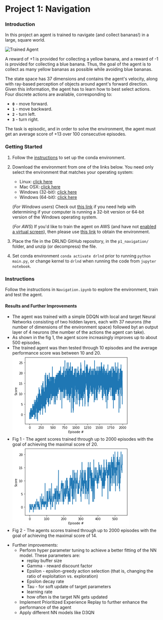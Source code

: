 [//]: # (Image References)

[image1]: https://user-images.githubusercontent.com/10624937/42135619-d90f2f28-7d12-11e8-8823-82b970a54d7e.gif "Trained Agent"

# Project 1: Navigation

### Introduction

In this project an agent is trained to navigate (and collect bananas!) in a large, square world.  

![Trained Agent][image1]

A reward of +1 is provided for collecting a yellow banana, and a reward of -1 is provided for collecting a blue banana.  Thus, the goal of the agent is to collect as many yellow bananas as possible while avoiding blue bananas.  

The state space has 37 dimensions and contains the agent's velocity, along with ray-based perception of objects around agent's forward direction.  Given this information, the agent has to learn how to best select actions.  Four discrete actions are available, corresponding to:
- **`0`** - move forward.
- **`1`** - move backward.
- **`2`** - turn left.
- **`3`** - turn right.

The task is episodic, and in order to solve the environment, the agent must get an average score of +13 over 100 consecutive episodes.

### Getting Started
1. Follow the [instructions](https://github.com/udacity/deep-reinforcement-learning#dependencies) to set up the conda environment.  
2. Download the environment from one of the links below.  You need only select the environment that matches your operating system:
    - Linux: [click here](https://s3-us-west-1.amazonaws.com/udacity-drlnd/P1/Banana/Banana_Linux.zip)
    - Mac OSX: [click here](https://s3-us-west-1.amazonaws.com/udacity-drlnd/P1/Banana/Banana.app.zip)
    - Windows (32-bit): [click here](https://s3-us-west-1.amazonaws.com/udacity-drlnd/P1/Banana/Banana_Windows_x86.zip)
    - Windows (64-bit): [click here](https://s3-us-west-1.amazonaws.com/udacity-drlnd/P1/Banana/Banana_Windows_x86_64.zip)
    
    (_For Windows users_) Check out [this link](https://support.microsoft.com/en-us/help/827218/how-to-determine-whether-a-computer-is-running-a-32-bit-version-or-64) if you need help with determining if your computer is running a 32-bit version or 64-bit version of the Windows operating system.

    (_For AWS_) If you'd like to train the agent on AWS (and have not [enabled a virtual screen](https://github.com/Unity-Technologies/ml-agents/blob/master/docs/Training-on-Amazon-Web-Service.md)), then please use [this link](https://s3-us-west-1.amazonaws.com/udacity-drlnd/P1/Banana/Banana_Linux_NoVis.zip) to obtain the environment.

3. Place the file in the DRLND GitHub repository, in the `p1_navigation/` folder, and unzip (or decompress) the file. 

4. Set conda environment `conda activate drlnd` prior to running `python main.py`, or change kernel to `drlnd` when running the code from `jupyter notebook`.
### Instructions

Follow the instructions in `Navigation.ipynb` to explore the environment, train and test the agent. 

#### Results and Further Improvements
- The agent was trained with a simple DDQN with local and target Neural Networks consisting of two hidden layers, each with 37 neurons (the number of dimensions of the environment space) followed byt an output layer of 4 neurons (the number of the actions the agent can take).
- As shown in the fig 1, the agent score increasingly improves up to about 500 episodes.
- The trained agent was then tested through 10 episodes and the average performance score was between 10 and 20.
![Fig 2](p1_navigation_scores_2000_episods_max_score_20.png)
- Fig 1 - The agent scores trained through up to 2000 episodes with the goal of achieving the maximal score of 20.
![Fig 1](p1_navigation_scores_2000_episods_max_score_14.png) 
- Fig 2 - The agents scores trained through up to 2000 episodes with the goal of achieving the maximal score of 14.
* Further improvements:
  * Perform hyper parameter tuning to achieve a better fitting of the NN model. These parameters are:
    * replay buffer size
    * Gamma - reward discount factor
    * Epsilon - epsilon-greedy action selection (that is, changing the ratio of exploitation vs. exploration)
    * Epsilon decay rate
    * Tau - for soft update of target parameters
    * learning rate
    * how often is the target NN gets updated
  * Implement Prioritized Experience Replay to further enhance the performance of the agent
  * Apply different NN models like D3QN
